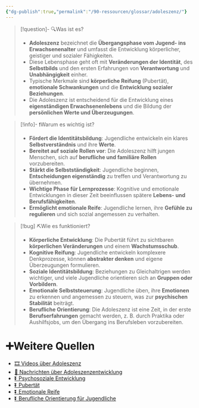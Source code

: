 ```yaml
---
{"dg-publish":true,"permalink":"/90-ressourcen/glossar/adoleszenz/"}
---
```


>[!question]- 🔍Was ist es?
>- **Adoleszenz** bezeichnet die **Übergangsphase vom Jugend- ins Erwachsenenalter** und umfasst die Entwicklung körperlicher, geistiger und sozialer Fähigkeiten.
>- Diese Lebensphase geht oft mit **Veränderungen der Identität**, des **Selbstbilds** und den ersten Erfahrungen von **Verantwortung** und **Unabhängigkeit** einher.
>- Typische Merkmale sind **körperliche Reifung** (Pubertät), **emotionale Schwankungen** und die **Entwicklung sozialer Beziehungen**.
>- Die Adoleszenz ist entscheidend für die Entwicklung eines **eigenständigen Erwachsenenlebens** und die Bildung der **persönlichen Werte und Überzeugungen**.

>[!info]- ❗Warum es wichtig ist?
>- **Fördert die Identitätsbildung**: Jugendliche entwickeln ein klares **Selbstverständnis** und ihre **Werte**.
>- **Bereitet auf soziale Rollen vor**: Die Adoleszenz hilft jungen Menschen, sich auf **berufliche und familiäre Rollen** vorzubereiten.
>- **Stärkt die Selbstständigkeit**: Jugendliche beginnen, **Entscheidungen eigenständig** zu treffen und Verantwortung zu übernehmen.
>- **Wichtige Phase für Lernprozesse**: Kognitive und emotionale Entwicklungen in dieser Zeit beeinflussen spätere **Lebens- und Berufsfähigkeiten**.
>- **Ermöglicht emotionale Reife**: Jugendliche lernen, ihre **Gefühle zu regulieren** und sich sozial angemessen zu verhalten.

>[!bug] ⛏Wie es funktioniert?
>- **Körperliche Entwicklung**: Die Pubertät führt zu sichtbaren **körperlichen Veränderungen** und einem **Wachstumsschub**.
>- **Kognitive Reifung**: Jugendliche entwickeln komplexere Denkprozesse, können **abstrakter denken** und eigene Überzeugungen formulieren.
>- **Soziale Identitätsbildung**: Beziehungen zu Gleichaltrigen werden wichtiger, und viele Jugendliche orientieren sich an **Gruppen oder Vorbildern**.
>- **Emotionale Selbststeuerung**: Jugendliche üben, ihre **Emotionen** zu erkennen und angemessen zu steuern, was zur **psychischen Stabilität** beiträgt.
>- **Berufliche Orientierung**: Die Adoleszenz ist eine Zeit, in der erste **Berufserfahrungen** gemacht werden, z. B. durch Praktika oder Aushilfsjobs, um den Übergang ins Berufsleben vorzubereiten.

# ➕Weitere Quellen
- [🎞 Videos über Adoleszenz](https://www.google.ch/search?q=Adoleszenz&tbm=vid)
- [📰 Nachrichten über Adoleszenzentwicklung](https://www.google.ch/search?q=Adoleszenzentwicklung&tbm=nws)
- [⏬ Psychosoziale Entwicklung](https://www.google.ch/search?q=Psychosoziale+Entwicklung)
- [⏬ Pubertät](https://www.google.ch/search?q=Pubertät)
- [⏬ Emotionale Reife](https://www.google.ch/search?q=Emotionale+Reife)
- [⏬ Berufliche Orientierung für Jugendliche](https://www.google.ch/search?q=Berufliche+Orientierung+für+Jugendliche)